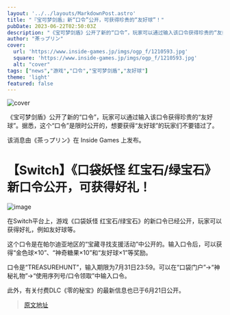 ```yaml
---
layout: '../../layouts/MarkdownPost.astro'
title: "『宝可梦剑盾』新“口令”公开，可获得珍贵的“友好球”！"
pubDate: 2023-06-22T02:50:03Z
description: "《宝可梦剑盾》公开了新的“口令”，玩家可以通过输入该口令获得珍贵的“友好球”。"
author: "茶っプリン"
cover:
  url: 'https://www.inside-games.jp/imgs/ogp_f/1210593.jpg'
  square: 'https://www.inside-games.jp/imgs/ogp_f/1210593.jpg'
  alt: "cover"
tags: ["news","游戏","口令","宝可梦剑盾","友好球"]
theme: 'light'
featured: false
---
```


![cover](https://www.inside-games.jp/imgs/ogp_f/1210593.jpg)

《宝可梦剑盾》公开了新的“口令”，玩家可以通过输入该口令获得珍贵的“友好球”。据悉，这个“口令”是限时公开的，想要获得“友好球”的玩家们不要错过了。

该消息由《茶っプリン》在 Inside Games 上发布。

# 【Switch】《口袋妖怪 红宝石/绿宝石》新口令公开，可获得好礼！

![image](https://www.inside-games.jp/imgs/zoom/1210591.jpg)

在Switch平台上，游戏《口袋妖怪 红宝石/绿宝石》的新口令已经公开，玩家可以获得好礼，例如友好球等。

这个口令是在帕尔迪亚地区的“宝藏寻找支援活动”中公开的。输入口令后，可以获得“金色球×10”、“神奇糖果×10”和“友好球×1”等奖励。

口令是“TREASUREHUNT”，输入期限为7月31日23:59。可以在“口袋门户”→“神秘礼物”→“使用序列号/口令领取”中输入口令。

此外，有关付费DLC《零的秘宝》的最新信息也已于6月21日公开。

>[原文地址](https://www.inside-games.jp/article/2023/06/22/146737.html)  